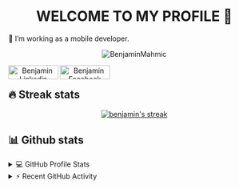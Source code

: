<h1 ![158561373-fb5ea325-2449-4f25-9619-a30dec5170ba](https://user-images.githubusercontent.com/78031951/170569691-1f0d5b09-3add-4f1a-83a3-ccebb28a8788.png)
align="center"><b>WELCOME TO MY PROFILE 👋</b></h1>

🔭 I’m working as a mobile developer.

<p align="center"> <img src="https://komarev.com/ghpvc/?username=BenjaminMahmic&label=Views&color=green&style=plastic" alt="BenjaminMahmic" /> </p>

<p align="center">
 </a>
<a href="https://www.linkedin.com/in/benjamin97mahmic">
  <img align="left" alt="Benjamin Linkedin" width="100px" height="28px" src="https://img.shields.io/badge/LinkedIn-0077B5?style=for-the-badge&logo=linkedin&logoColor=white" />
</a>
<a href="https://www.facebook.com/benjamin97mahmic/">
  <img align="left" alt="Benjamin Facebook" width="100px" height="28px" src="https://img.shields.io/badge/Facebook-1DA1F2?style=for-the-badge&logo=facebook&logoColor=white&color=blue" />
</a>
</p>

<br/>

## 🔥 Streak stats

<p align="center">
  <a href="https://github.com/BenjaminMahmic">
    <img title="🔥 Get streak stats for your profile at git.io/streak-stats" alt="benjamin's streak" src="https://github-readme-streak-stats.herokuapp.com/?user=samih93&theme=monokai-metallian&hide_border=true"/>
  </a>
</p>

## 📊 Github stats

<details> 
  <summary>💻 GitHub Profile Stats</summary>
  <br/>
    <a href="https://github.com/BenjaminMahmic/"><img alt="samih's Github Stats" src="https://denvercoder1-github-readme-stats.vercel.app/api/?username=BenjaminMahmic&show_icons=true&count_private=true&theme=react&hide_border=true&bg_color=1F222E&title_color=F85D7F&icon_color=F8D866" height="192px"/></a>
  <a href="https://github.com/BenjaminMahmic"><img alt="DenverCoder1's Top Languages" src="https://github-readme-stats.vercel.app/api/top-langs/?username=BenjaminMahmic&langs_count=8&layout=compact&theme=react&hide_border=true&bg_color=1F222E&title_color=F85D7F&icon_color=F8D866&hide=Jupyter%20Notebook" height="192px"/></a>
  <br/>
</details>


<details>
  <summary>⚡ Recent GitHub Activity</summary>
  <br/>
  
<!-- https://github.com/BenjaminMahmic/github-readme-activity-graph -->
<a href="https://github.com/BenjaminMahmic"><img alt="DenverCoder1's Activity Graph" src="https://denvercoder1-activity-graph.herokuapp.com/graph/?username=BenjaminMahmic&bg_color=1F222E&color=F8D866&line=F85D7F&point=FFFFFF&hide_border=true" /></a>
  </details>

<br/>
